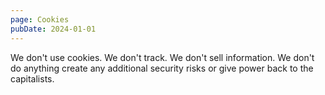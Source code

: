 ```yaml
---
page: Cookies
pubDate: 2024-01-01
---
```

We don't use cookies. We don't track. We don't sell information. We don't do anything create any additional security risks or give power back to the capitalists. 